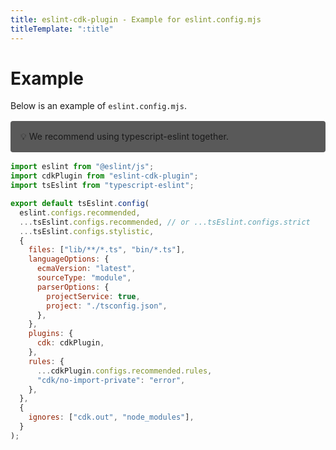 ```yaml
---
title: eslint-cdk-plugin - Example for eslint.config.mjs
titleTemplate: ":title"
---
```


# Example

Below is an example of `eslint.config.mjs`.

<div style="margin-top:16px; margin-bottom:16px; background-color: #595959; padding: 16px;border-radius: 4px;">
  💡 We recommend using typescript-eslint together.
</div>

```js
import eslint from "@eslint/js";
import cdkPlugin from "eslint-cdk-plugin";
import tsEslint from "typescript-eslint";

export default tsEslint.config(
  eslint.configs.recommended,
  ...tsEslint.configs.recommended, // or ...tsEslint.configs.strict
  ...tsEslint.configs.stylistic,
  {
    files: ["lib/**/*.ts", "bin/*.ts"],
    languageOptions: {
      ecmaVersion: "latest",
      sourceType: "module",
      parserOptions: {
        projectService: true,
        project: "./tsconfig.json",
      },
    },
    plugins: {
      cdk: cdkPlugin,
    },
    rules: {
      ...cdkPlugin.configs.recommended.rules,
      "cdk/no-import-private": "error",
    },
  },
  {
    ignores: ["cdk.out", "node_modules"],
  }
);
```

